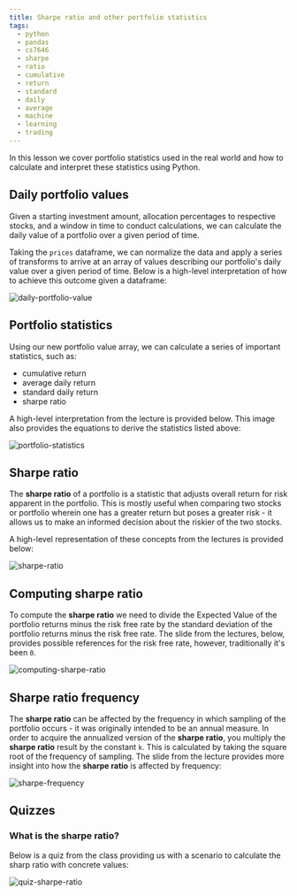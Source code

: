 ```yaml
---
title: Sharpe ratio and other portfolio statistics
tags:
  - python
  - pandas
  - cs7646
  - sharpe
  - ratio
  - cumulative
  - return
  - standard
  - daily
  - average
  - machine
  - learning
  - trading
---
```


In this lesson we cover portfolio statistics used in the real world and how to
calculate and interpret these statistics using Python.

## Daily portfolio values

Given a starting investment amount, allocation percentages to respective stocks,
and a window in time to conduct calculations, we can calculate the daily value
of a portfolio over a given period of time.

Taking the `prices` dataframe, we can normalize the data and apply a series of
transforms to arrive at an array of values describing our portfolio's daily
value over a given period of time. Below is a high-level interpretation of how
to achieve this outcome given a dataframe:

![daily-portfolio-value](daily-portfolio-value.png)

## Portfolio statistics

Using our new portfolio value array, we can calculate a series of important
statistics, such as:

- cumulative return
- average daily return
- standard daily return
- sharpe ratio

A high-level interpretation from the lecture is provided below. This image also
provides the equations to derive the statistics listed above:

![portfolio-statistics](portfolio-statistics.png)

## Sharpe ratio

The **sharpe ratio** of a portfolio is a statistic that adjusts overall return
for risk apparent in the portfolio. This is mostly useful when comparing two
stocks or portfolio wherein one has a greater return but poses a greater risk -
it allows us to make an informed decision about the riskier of the two stocks.

A high-level representation of these concepts from the lectures is provided
below:

![sharpe-ratio](Machine%20learning%20for%20trading/Manipulating%20financial%20data%20with%20Python/assets/sharpe-ratio.png)

## Computing sharpe ratio

To compute the **sharpe ratio** we need to divide the Expected Value of the
portfolio returns minus the risk free rate by the standard deviation of the
portfolio returns minus the risk free rate. The slide from the lectures, below,
provides possible references for the risk free rate, however, traditionally it's
been `0`.

![computing-sharpe-ratio](computing-sharpe-ratio.png)

## Sharpe ratio frequency

The **sharpe ratio** can be affected by the frequency in which sampling of the
portfolio occurs - it was originally intended to be an annual measure. In order
to acquire the annualized version of the **sharpe ratio**, you multiply the
**sharpe ratio** result by the constant `k`. This is calculated by taking the
square root of the frequency of sampling. The slide from the lecture provides
more insight into how the **sharpe ratio** is affected by frequency:

![sharpe-frequency](sharpe-frequency.png)

## Quizzes

### What is the sharpe ratio?

Below is a quiz from the class providing us with a scenario to calculate the
sharp ratio with concrete values:

![quiz-sharpe-ratio](quiz-sharpe-ratio.png)
